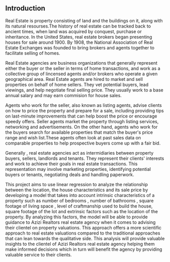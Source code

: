 ## Introduction
Real Estate is property consisting of land and the buildings on it, along with its natural resourses.The history of real estate can be tracked back to ancient times, when land was acquired by conquest, purchase or inheritance. In the United States, real estate brokers began presenting houses for sale around 1900. By 1908, the National Association of Real Estate Exchanges was founded to bring brokers and agents together to facilitate selling of homes.

Real Estate agencies are business organizations that generally represent either the buyer or the seller in terms of home transactions, and work as a collective group of lincensed agents and/or brokers who operate a given geographical area. Real Estate agents are hired to market and sell properties on behalf of home sellers. They vet potential buyers, lead viewings, and help negotiate final selling price. They usually work to a base annual salary and may earn commision for house sales.

Agents who work for the seller, also known as listing agents, advise clients on how to price the property and prepare for a sale, including providing tips on last-minute improvements that can help boost the price or encourage speedy offers. Seller agents market the property through listing services, networking and advertisements. On the other hand, agents who work for the buyers search for available properties that match the buyer's price range and wish list.These agents often look at past sales data on comparable properties to help prospective buyers come up with a fair bid. 

Generally , real estate agencies act as intermidiaries between property buyers, sellers, landlords and tenants. They represent their clients' interests and work to achieve their goals in real estate transactions. This representation may involve marketing properties, identifying potential buyers or tenants, negotiating deals and handling paperwork.

This project aims to use linear regression to analyze the relationship between the location, the house characteristics and its sale price by developing a model that takes into account intrinsic characteristics of a property such as number of bedrooms , number of bathrooms , square footage of living space , level of craftmanship used to build the house, square footage of the lot and extrinsic factors such as the location of the property. By analyzing this factors, the model will be able to provide guidance to Azizi Realtors real estate agency when it comes to advising their clientel on property valuations. This approach offers a more scientific approach to real estate valuations compared to the traditional approaches that can lean towards the qualitative side. This analysis will provide valuable insights to the clientel of Azizi Realtors real estate agency helping them make informed decisions which in turn will benefit the agency by providing valuable service to their clients.
